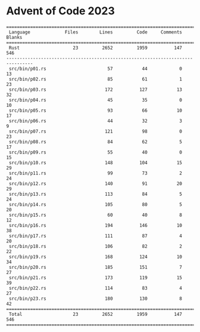 # Advent of Code 2023

    ================================================================================
     Language             Files        Lines         Code     Comments       Blanks
    ================================================================================
     Rust                    23         2652         1959          147          546
    --------------------------------------------------------------------------------
     src/bin/p01.rs                       57           44            0           13
     src/bin/p02.rs                       85           61            1           23
     src/bin/p03.rs                      172          127           13           32
     src/bin/p04.rs                       45           35            0           10
     src/bin/p05.rs                       93           66           10           17
     src/bin/p06.rs                       44           32            3            9
     src/bin/p07.rs                      121           98            0           23
     src/bin/p08.rs                       84           62            5           17
     src/bin/p09.rs                       55           40            0           15
     src/bin/p10.rs                      148          104           15           29
     src/bin/p11.rs                       99           73            2           24
     src/bin/p12.rs                      140           91           20           29
     src/bin/p13.rs                      113           84            5           24
     src/bin/p14.rs                      105           80            5           20
     src/bin/p15.rs                       60           40            8           12
     src/bin/p16.rs                      194          146           10           38
     src/bin/p17.rs                      111           87            4           20
     src/bin/p18.rs                      106           82            2           22
     src/bin/p19.rs                      168          124           10           34
     src/bin/p20.rs                      185          151            7           27
     src/bin/p21.rs                      173          119           15           39
     src/bin/p22.rs                      114           83            4           27
     src/bin/p23.rs                      180          130            8           42
    ================================================================================
     Total                   23         2652         1959          147          546
    ================================================================================

